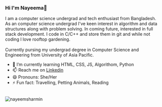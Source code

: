 ### Hi I'm Nayeema👋 
I am a computer science undergrad and tech enthusiast from Bangladesh. As an computer science undergrad I've keen interest in algorithm and data structures along with problem solving. In coming future, interested in full stack development. I code in C/C++ and store them in git and while not coding I love rooftop gardening.  <br><br>
Currently pursing my undergrad degree in Computer Science and Engineering from University of Asia Pacific.

- 🌱 I’m currently learning HTML, CSS, JS, Algorithom, Python 
- 📫 Reach me on [Linkedin](https://www.linkedin.com/in/jannatun-nayeema-553a11193/)
- 😄 Pronouns: She/Her
- ⚡ Fun fact: Travelling, Petting Animals, Reading <br><br>

<p align="left"> <img src="https://github-readme-stats.vercel.app/api?username=nayeemasharmin&theme=synthwave&show_icons=true" alt="nayeemsharmin" /> </h1>

